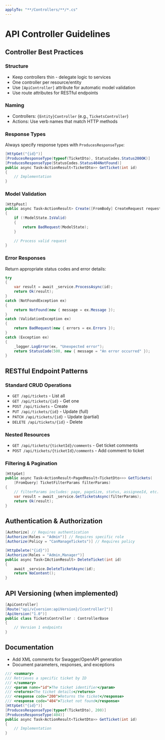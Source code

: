 ```yaml
---
applyTo: "**/Controllers/**/*.cs"
---
```


# API Controller Guidelines

## Controller Best Practices

### Structure
- Keep controllers thin - delegate logic to services
- One controller per resource/entity
- Use `[ApiController]` attribute for automatic model validation
- Use route attributes for RESTful endpoints

### Naming
- Controllers: `{Entity}Controller` (e.g., `TicketsController`)
- Actions: Use verb names that match HTTP methods

### Response Types
Always specify response types with `ProducesResponseType`:

```csharp
[HttpGet("{id}")]
[ProducesResponseType(typeof(TicketDto), StatusCodes.Status200OK)]
[ProducesResponseType(StatusCodes.Status404NotFound)]
public async Task<ActionResult<TicketDto>> GetTicket(int id)
{
    // Implementation
}
```

### Model Validation
```csharp
[HttpPost]
public async Task<ActionResult> Create([FromBody] CreateRequest request)
{
    if (!ModelState.IsValid)
    {
        return BadRequest(ModelState);
    }
    
    // Process valid request
}
```

### Error Responses
Return appropriate status codes and error details:

```csharp
try
{
    var result = await _service.ProcessAsync(id);
    return Ok(result);
}
catch (NotFoundException ex)
{
    return NotFound(new { message = ex.Message });
}
catch (ValidationException ex)
{
    return BadRequest(new { errors = ex.Errors });
}
catch (Exception ex)
{
    _logger.LogError(ex, "Unexpected error");
    return StatusCode(500, new { message = "An error occurred" });
}
```

## RESTful Endpoint Patterns

### Standard CRUD Operations
- `GET /api/tickets` - List all
- `GET /api/tickets/{id}` - Get one
- `POST /api/tickets` - Create
- `PUT /api/tickets/{id}` - Update (full)
- `PATCH /api/tickets/{id}` - Update (partial)
- `DELETE /api/tickets/{id}` - Delete

### Nested Resources
- `GET /api/tickets/{ticketId}/comments` - Get ticket comments
- `POST /api/tickets/{ticketId}/comments` - Add comment to ticket

### Filtering & Pagination
```csharp
[HttpGet]
public async Task<ActionResult<PagedResult<TicketDto>>> GetTickets(
    [FromQuery] TicketFilterParams filterParams)
{
    // filterParams includes: page, pageSize, status, assigneeId, etc.
    var result = await _service.GetTicketsAsync(filterParams);
    return Ok(result);
}
```

## Authentication & Authorization

```csharp
[Authorize] // Requires authentication
[Authorize(Roles = "Admin")] // Requires specific role
[Authorize(Policy = "CanManageTickets")] // Requires policy

[HttpDelete("{id}")]
[Authorize(Roles = "Admin,Manager")]
public async Task<IActionResult> DeleteTicket(int id)
{
    await _service.DeleteTicketAsync(id);
    return NoContent();
}
```

## API Versioning (when implemented)

```csharp
[ApiController]
[Route("api/v{version:apiVersion}/[controller]")]
[ApiVersion("1.0")]
public class TicketsController : ControllerBase
{
    // Version 1 endpoints
}
```

## Documentation

- Add XML comments for Swagger/OpenAPI generation
- Document parameters, responses, and exceptions

```csharp
/// <summary>
/// Retrieves a specific ticket by ID
/// </summary>
/// <param name="id">The ticket identifier</param>
/// <returns>The ticket details</returns>
/// <response code="200">Returns the ticket</response>
/// <response code="404">Ticket not found</response>
[HttpGet("{id}")]
[ProducesResponseType(typeof(TicketDto), 200)]
[ProducesResponseType(404)]
public async Task<ActionResult<TicketDto>> GetTicket(int id)
{
    // Implementation
}
```
